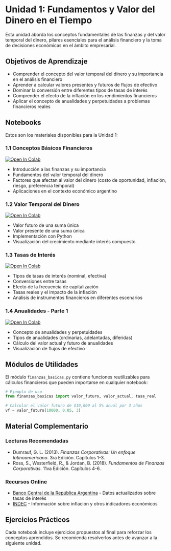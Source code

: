# Unidad 1: Fundamentos y Valor del Dinero en el Tiempo

Esta unidad aborda los conceptos fundamentales de las finanzas y del valor temporal del dinero, pilares esenciales para el análisis financiero y la toma de decisiones económicas en el ámbito empresarial.

## Objetivos de Aprendizaje

- Comprender el concepto del valor temporal del dinero y su importancia en el análisis financiero
- Aprender a calcular valores presentes y futuros de flujos de efectivo
- Dominar la conversión entre diferentes tipos de tasas de interés
- Comprender el efecto de la inflación en los rendimientos financieros
- Aplicar el concepto de anualidades y perpetuidades a problemas financieros reales

## Notebooks

Estos son los materiales disponibles para la Unidad 1:

### 1.1 Conceptos Básicos Financieros
[![Open In Colab](https://colab.research.google.com/assets/colab-badge.svg)](https://colab.research.google.com/github/nfelix23/finanzas-control-empresario-utn/blob/main/notebooks/unidad_1/1.1_conceptos_basicos_financieros.ipynb)

- Introducción a las finanzas y su importancia
- Fundamentos del valor temporal del dinero
- Factores que afectan al valor del dinero (costo de oportunidad, inflación, riesgo, preferencia temporal)
- Aplicaciones en el contexto económico argentino

### 1.2 Valor Temporal del Dinero
[![Open In Colab](https://colab.research.google.com/assets/colab-badge.svg)](https://colab.research.google.com/github/nfelix23/finanzas-control-empresario-utn/blob/main/notebooks/unidad_1/1.2_valor_temporal_dinero.ipynb)

- Valor futuro de una suma única
- Valor presente de una suma única
- Implementación con Python
- Visualización del crecimiento mediante interés compuesto

### 1.3 Tasas de Interés
[![Open In Colab](https://colab.research.google.com/assets/colab-badge.svg)](https://colab.research.google.com/github/nfelix23/finanzas-control-empresario-utn/blob/main/notebooks/unidad_1/1.3_tasas_de_interes.ipynb)

- Tipos de tasas de interés (nominal, efectiva)
- Conversiones entre tasas
- Efecto de la frecuencia de capitalización
- Tasas reales y el impacto de la inflación
- Análisis de instrumentos financieros en diferentes escenarios

### 1.4 Anualidades - Parte 1
[![Open In Colab](https://colab.research.google.com/assets/colab-badge.svg)](https://colab.research.google.com/github/nfelix23/finanzas-control-empresario-utn/blob/main/notebooks/unidad_1/1.4_anualidades_parte1.ipynb)

- Concepto de anualidades y perpetuidades
- Tipos de anualidades (ordinarias, adelantadas, diferidas)
- Cálculo del valor actual y futuro de anualidades
- Visualización de flujos de efectivo

## Módulos de Utilidades

El módulo `finanzas_basicas.py` contiene funciones reutilizables para cálculos financieros que pueden importarse en cualquier notebook:

```python
# Ejemplo de uso
from finanzas_basicas import valor_futuro, valor_actual, tasa_real

# Calcular el valor futuro de $10,000 al 5% anual por 3 años
vf = valor_futuro(10000, 0.05, 3)
```

## Material Complementario

### Lecturas Recomendadas
- Dumrauf, G. L. (2013). *Finanzas Corporativas: Un enfoque latinoamericano*. 3ra Edición. Capítulos 1-3.
- Ross, S., Westerfield, R., & Jordan, B. (2018). *Fundamentos de Finanzas Corporativas*. 11va Edición. Capítulos 4-6.

### Recursos Online
- [Banco Central de la República Argentina](https://www.bcra.gob.ar/) - Datos actualizados sobre tasas de interés
- [INDEC](https://www.indec.gob.ar/) - Información sobre inflación y otros indicadores económicos

## Ejercicios Prácticos

Cada notebook incluye ejercicios propuestos al final para reforzar los conceptos aprendidos. Se recomienda resolverlos antes de avanzar a la siguiente unidad.